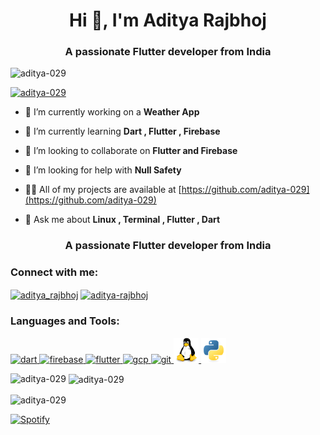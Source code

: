 <h1 align="center">Hi 👋, I'm Aditya Rajbhoj</h1>
<h3 align="center">A passionate Flutter developer from India</h3>

<p align="left"> <img src="https://komarev.com/ghpvc/?username=aditya-029&label=Profile%20views&color=0e75b6&style=flat" alt="aditya-029" /> </p>

<p align="left"> <a href="https://github.com/ryo-ma/github-profile-trophy"><img src="https://github-profile-trophy.vercel.app/?username=aditya-029" alt="aditya-029" /></a> </p>

- 🔭 I’m currently working on a **Weather App**

- 🌱 I’m currently learning **Dart , Flutter , Firebase**

- 👯 I’m looking to collaborate on **Flutter and Firebase**

- 🤝 I’m looking for help with **Null Safety**

- 👨‍💻 All of my projects are available at [https://github.com/aditya-029](https://github.com/aditya-029)

- 💬 Ask me about **Linux , Terminal , Flutter , Dart**

<h3 align="center">A passionate Flutter developer from India</h3>

<h3 align="left">Connect with me:</h3>
<p align="left">
<a href="https://twitter.com/aditya_rajbhoj" target="blank"><img align="center" src="https://raw.githubusercontent.com/rahuldkjain/github-profile-readme-generator/master/src/images/icons/Social/twitter.svg" alt="aditya_rajbhoj" height="30" width="40" /></a>
<a href="https://linkedin.com/in/aditya-rajbhoj" target="blank"><img align="center" src="https://raw.githubusercontent.com/rahuldkjain/github-profile-readme-generator/master/src/images/icons/Social/linked-in-alt.svg" alt="aditya-rajbhoj" height="30" width="40" /></a>
</p>


<h3 align="left">Languages and Tools:</h3>
<p align="left"> <a href="https://dart.dev" target="_blank" rel="noreferrer"> <img src="https://www.vectorlogo.zone/logos/dartlang/dartlang-icon.svg" alt="dart" width="40" height="40"/> </a> <a href="https://firebase.google.com/" target="_blank" rel="noreferrer"> <img src="https://www.vectorlogo.zone/logos/firebase/firebase-icon.svg" alt="firebase" width="40" height="40"/> </a> <a href="https://flutter.dev" target="_blank" rel="noreferrer"> <img src="https://www.vectorlogo.zone/logos/flutterio/flutterio-icon.svg" alt="flutter" width="40" height="40"/> </a> <a href="https://cloud.google.com" target="_blank" rel="noreferrer"> <img src="https://www.vectorlogo.zone/logos/google_cloud/google_cloud-icon.svg" alt="gcp" width="40" height="40"/> </a> <a href="https://git-scm.com/" target="_blank" rel="noreferrer"> <img src="https://www.vectorlogo.zone/logos/git-scm/git-scm-icon.svg" alt="git" width="40" height="40"/> </a> <a href="https://www.linux.org/" target="_blank" rel="noreferrer"> <img src="https://raw.githubusercontent.com/devicons/devicon/master/icons/linux/linux-original.svg" alt="linux" width="40" height="40"/> </a> <a href="https://www.python.org" target="_blank" rel="noreferrer"> <img src="https://raw.githubusercontent.com/devicons/devicon/master/icons/python/python-original.svg" alt="python" width="40" height="40"/> </a> </p>

<p><img align="left" src="https://github-readme-stats.vercel.app/api/top-langs?username=aditya-029&show_icons=true&locale=en&layout=compact" alt="aditya-029" /></p>

<p>&nbsp;<img align="center" src="https://github-readme-stats.vercel.app/api?username=aditya-029&show_icons=true&locale=en" alt="aditya-029" /></p>

<p><img align="center" src="https://github-readme-streak-stats.herokuapp.com/?user=aditya-029&" alt="aditya-029" /></p>

[![Spotify](https://spotify-now-playing02.herokuapp.com/api/spotify)](https://open.spotify.com/user/14ap04t8hxksisls3ab7fngqz)


